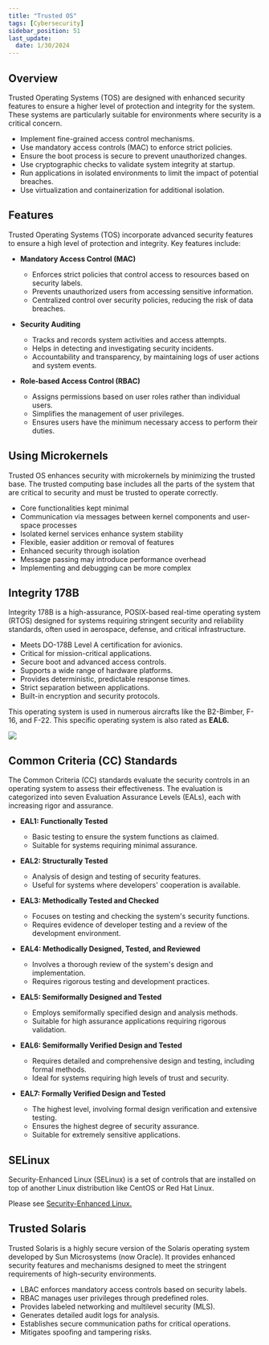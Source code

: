```yaml
---
title: "Trusted OS"
tags: [Cybersecurity]
sidebar_position: 51
last_update:
  date: 1/30/2024
---
```



## Overview

Trusted Operating Systems (TOS) are designed with enhanced security features to ensure a higher level of protection and integrity for the system. These systems are particularly suitable for environments where security is a critical concern.

- Implement fine-grained access control mechanisms.
- Use mandatory access controls (MAC) to enforce strict policies.
- Ensure the boot process is secure to prevent unauthorized changes.
- Use cryptographic checks to validate system integrity at startup.
- Run applications in isolated environments to limit the impact of potential breaches.
- Use virtualization and containerization for additional isolation.

## Features

Trusted Operating Systems (TOS) incorporate advanced security features to ensure a high level of protection and integrity. Key features include:

- **Mandatory Access Control (MAC)**

  - Enforces strict policies that control access to resources based on security labels.
  - Prevents unauthorized users from accessing sensitive information.
  - Centralized control over security policies, reducing the risk of data breaches.

- **Security Auditing**

  - Tracks and records system activities and access attempts.
  - Helps in detecting and investigating security incidents.
  - Accountability and transparency, by maintaining logs of user actions and system events.

- **Role-based Access Control (RBAC)**

  - Assigns permissions based on user roles rather than individual users.
  - Simplifies the management of user privileges.
  - Ensures users have the minimum necessary access to perform their duties.

## Using Microkernels

Trusted OS enhances security with microkernels by minimizing the trusted base. The trusted computing base includes all the parts of the system that are critical to security and must be trusted to operate correctly.

- Core functionalities kept minimal
- Communication via messages between kernel components and user-space processes
- Isolated kernel services enhance system stability
- Flexible, easier addition or removal of features
- Enhanced security through isolation
- Message passing may introduce performance overhead
- Implementing and debugging can be more complex

## Integrity 178B

Integrity 178B is a high-assurance, POSIX-based real-time operating system (RTOS) designed for systems requiring stringent security and reliability standards, often used in aerospace, defense, and critical infrastructure.

- Meets DO-178B Level A certification for avionics.
- Critical for mission-critical applications.
- Secure boot and advanced access controls.
- Supports a wide range of hardware platforms.
- Provides deterministic, predictable response times.
- Strict separation between applications.
- Built-in encryption and security protocols.

This operating system is used in numerous aircrafts like the B2-Bimber, F-16, and F-22.
This specific operating system is also rated as **EAL6.**

![](/img/docs/sec+-integrity-178b.png)

## Common Criteria (CC) Standards

The Common Criteria (CC) standards evaluate the security controls in an operating system to assess their effectiveness. The evaluation is categorized into seven Evaluation Assurance Levels (EALs), each with increasing rigor and assurance.

- **EAL1: Functionally Tested**

  - Basic testing to ensure the system functions as claimed.
  - Suitable for systems requiring minimal assurance.

- **EAL2: Structurally Tested**

  - Analysis of design and testing of security features.
  - Useful for systems where developers' cooperation is available.

- **EAL3: Methodically Tested and Checked**

  - Focuses on testing and checking the system's security functions.
  - Requires evidence of developer testing and a review of the development environment.

- **EAL4: Methodically Designed, Tested, and Reviewed**

  - Involves a thorough review of the system's design and implementation.
  - Requires rigorous testing and development practices.

- **EAL5: Semiformally Designed and Tested**

  - Employs semiformally specified design and analysis methods.
  - Suitable for high assurance applications requiring rigorous validation.

- **EAL6: Semiformally Verified Design and Tested**

  - Requires detailed and comprehensive design and testing, including formal methods.
  - Ideal for systems requiring high levels of trust and security.

- **EAL7: Formally Verified Design and Tested**

  - The highest level, involving formal design verification and extensive testing.
  - Ensures the highest degree of security assurance.
  - Suitable for extremely sensitive applications.

## SELinux 

Security-Enhanced Linux (SELinux) is a set of controls that are installed on top of another Linux distribution like CentOS or Red Hat Linux. 

Please see [Security-Enhanced Linux.](#security-enhanced-linux-selinux)

## Trusted Solaris

Trusted Solaris is a highly secure version of the Solaris operating system developed by Sun Microsystems (now Oracle). It provides enhanced security features and mechanisms designed to meet the stringent requirements of high-security environments.

- LBAC enforces mandatory access controls based on security labels.
- RBAC manages user privileges through predefined roles.
- Provides labeled networking and multilevel security (MLS).
- Generates detailed audit logs for analysis.
- Establishes secure communication paths for critical operations.
- Mitigates spoofing and tampering risks.